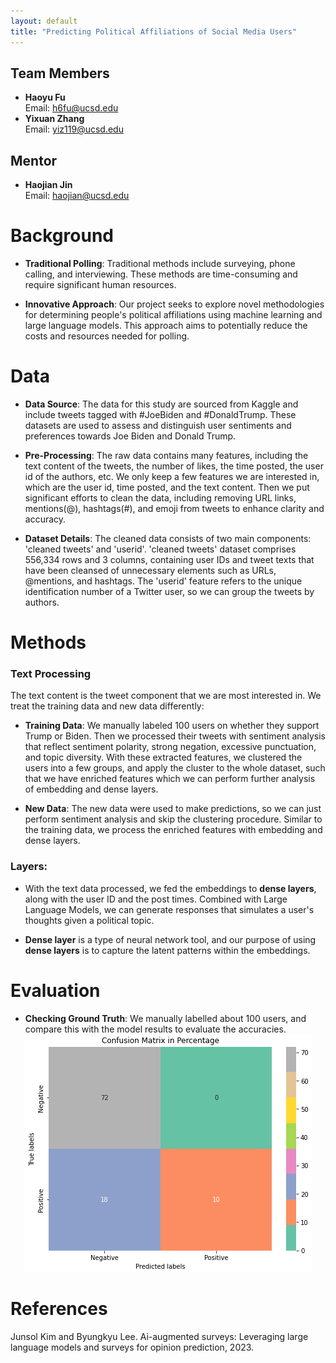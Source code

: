 ```yaml
---
layout: default
title: "Predicting Political Affiliations of Social Media Users"
---
```


## Team Members

- **Haoyu Fu**  
  Email: [h6fu@ucsd.edu](mailto:h6fu@ucsd.edu)
- **Yixuan Zhang**  
  Email: [yiz119@ucsd.edu](mailto:yiz119@ucsd.edu)


## Mentor

- **Haojian Jin**  
  Email: [haojian@ucsd.edu](mailto:haojian@ucsd.edu)


# Background

- **Traditional Polling**: Traditional methods include surveying, phone calling, and interviewing. These methods are time-consuming and require significant human resources.

- **Innovative Approach**: Our project seeks to explore novel methodologies for determining people's political affiliations using machine learning and large language models. This approach aims to potentially reduce the costs and resources needed for polling.

# Data

- **Data Source**: The data for this study are sourced from Kaggle and include tweets tagged with #JoeBiden and #DonaldTrump. These datasets are used to assess and distinguish user sentiments and preferences towards Joe Biden and Donald Trump.

- **Pre-Processing**: The raw data contains many features, including the text content of the tweets, the number of likes, the time posted, the user id of the authors, etc. We only keep a few features we are interested in, which are the user id, time posted, and the text content. Then we put significant efforts to clean the data, including removing URL links, mentions(@), hashtags(\#), and emoji from tweets to enhance clarity and accuracy. 

- **Dataset Details**: The cleaned data consists of two main components: 'cleaned tweets' and 'userid'. 'cleaned tweets' dataset comprises 556,334 rows and 3 columns, containing user IDs and tweet texts that have been cleansed of unnecessary elements such as URLs, @mentions, and hashtags. The 'userid' feature refers to the unique identification number of a Twitter user, so we can group the tweets by authors.

# Methods

### Text Processing

The text content is the tweet component that we are most interested in. We treat the training data and new data differently:

- **Training Data**: We manually labeled 100 users on whether they support Trump or Biden. Then we processed their tweets with sentiment analysis that reflect sentiment polarity, strong negation, excessive punctuation, and topic diversity. With these extracted features, we clustered the users into a few groups, and apply the cluster to the whole dataset, such that we have enriched features which we can perform further analysis of embedding and dense layers.

- **New Data**: The new data were used to make predictions, so we can just perform sentiment analysis and skip the clustering procedure. Similar to the training data, we process the enriched features with embedding and dense layers.

### Layers:
- With the text data processed, we fed the embeddings to **dense layers**, along with the user ID and the post times. Combined with Large Language Models, we can generate responses that simulates a user's thoughts given a political topic.

- **Dense layer** is a type of neural network tool, and our purpose of using **dense layers** is to capture the latent patterns within the embeddings.

# Evaluation
- **Checking Ground Truth**: We manually labelled about 100 users, and compare this with the model results to evaluate the accuracies.
![Evaluation](Matrix.png)

# References
Junsol Kim and Byungkyu Lee. Ai-augmented surveys: Leveraging large language models and surveys for opinion prediction, 2023.

